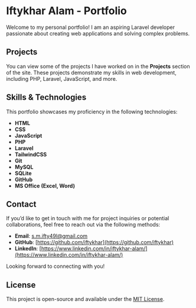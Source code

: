 # Iftykhar Alam - Portfolio

Welcome to my personal portfolio! I am an aspiring Laravel developer passionate about creating web applications and solving complex problems. 

## Projects

You can view some of the projects I have worked on in the **Projects** section of the site. These projects demonstrate my skills in web development, including PHP, Laravel, JavaScript, and more.

## Skills & Technologies

This portfolio showcases my proficiency in the following technologies:

- **HTML**
- **CSS**
- **JavaScript**
- **PHP**
- **Laravel**
- **TailwindCSS**
- **Git**
- **MySQL**
- **SQLite**
- **GitHub**
- **MS Office (Excel, Word)**

## Contact

If you’d like to get in touch with me for project inquiries or potential collaborations, feel free to reach out via the following methods:

- **Email**: [s.m.ifty49l@gmail.com](mailto:s.m.ifty49l@gmail.com)
- **GitHub**: [https://github.com/iftykhar](https://github.com/iftykhar)
- **LinkedIn**: [https://www.linkedin.com/in/iftykhar-alam/](https://www.linkedin.com/in/iftykhar-alam/)

Looking forward to connecting with you!

## License

This project is open-source and available under the [MIT License](LICENSE).
